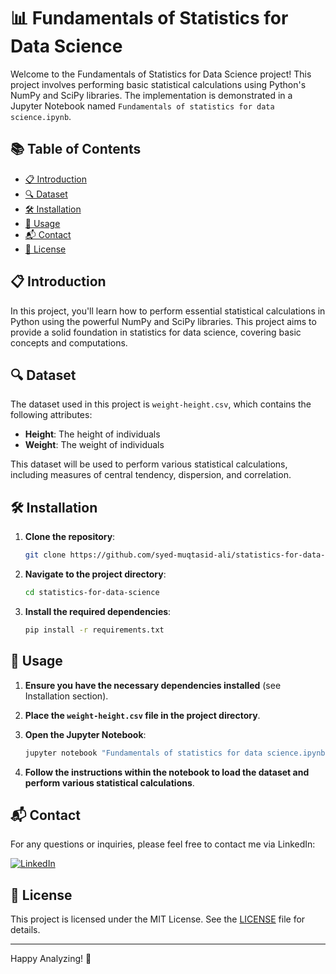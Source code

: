 # 📊 Fundamentals of Statistics for Data Science

Welcome to the Fundamentals of Statistics for Data Science project! This project involves performing basic statistical calculations using Python's NumPy and SciPy libraries. The implementation is demonstrated in a Jupyter Notebook named `Fundamentals of statistics for data science.ipynb`.

## 📚 Table of Contents
- [📋 Introduction](#introduction)
- [🔍 Dataset](#dataset)
- [🛠️ Installation](#installation)
- [🚀 Usage](#usage)
- [📬 Contact](#contact)
- [📜 License](#license)

## 📋 Introduction
In this project, you'll learn how to perform essential statistical calculations in Python using the powerful NumPy and SciPy libraries. This project aims to provide a solid foundation in statistics for data science, covering basic concepts and computations.

## 🔍 Dataset
The dataset used in this project is `weight-height.csv`, which contains the following attributes:
- **Height**: The height of individuals
- **Weight**: The weight of individuals

This dataset will be used to perform various statistical calculations, including measures of central tendency, dispersion, and correlation.

## 🛠️ Installation

1. **Clone the repository**:
    ```sh
    git clone https://github.com/syed-muqtasid-ali/statistics-for-data-science.git
    ```

2. **Navigate to the project directory**:
    ```sh
    cd statistics-for-data-science
    ```

3. **Install the required dependencies**:
    ```sh
    pip install -r requirements.txt
    ```

## 🚀 Usage

1. **Ensure you have the necessary dependencies installed** (see Installation section).

2. **Place the `weight-height.csv` file in the project directory**.

3. **Open the Jupyter Notebook**:
    ```sh
    jupyter notebook "Fundamentals of statistics for data science.ipynb"
    ```

4. **Follow the instructions within the notebook to load the dataset and perform various statistical calculations**.

## 📬 Contact
For any questions or inquiries, please feel free to contact me via LinkedIn:

[![LinkedIn](https://img.shields.io/badge/LinkedIn-0077B5?style=flat-square&logo=linkedin&logoColor=white)](https://www.linkedin.com/in/syed-muqtasid-ali-91a0a623a/)

## 📜 License
This project is licensed under the MIT License. See the [LICENSE](LICENSE) file for details.

---

Happy Analyzing! 🎉

